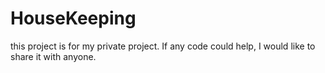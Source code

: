 # HouseKeeping
this project is for my private project.
If any code could help, I would like to share it with anyone.